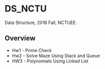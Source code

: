 # DS_NCTU
Data Structure, 2018 Fall, NCTUEE.

## Overview

* Hw1 - Prime Check
* Hw2 - Solve Maze Using Stack and Queue
* HW3 - Polynomials Using Linked List
